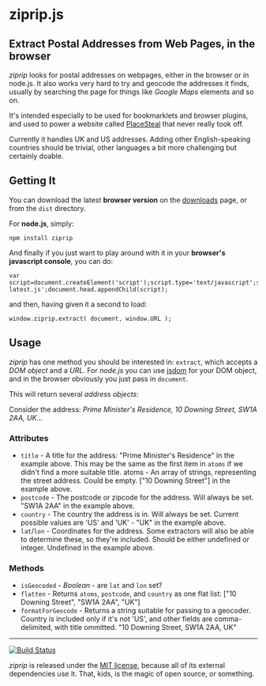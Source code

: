 # ziprip.js

## Extract Postal Addresses from Web Pages, in the browser

*ziprip* looks for postal addresses on webpages, either in the browser or in node.js. It also works very hard to try and geocode the addresses it finds, usually by searching the page for things like *Google Maps* elements and so on.

It's intended especially to be used for bookmarklets and browser plugins, and used to power a website called [PlaceSteal](http://www.placesteal.com/) that never really took off.

Currently it handles UK and US addresses. Adding other English-speaking countries should be trivial, other languages a bit more challenging but certainly doable.

## Getting It

You can download the latest **browser version** on the [downloads](https://github.com/sheriff/ziprip/downloads) page, or from the `dist` directory.

For **node.js**, simply:

    npm install ziprip

And finally if you just want to play around with it in your **browser's javascript console**, you can do:

    var script=document.createElement('script');script.type='text/javascript';script.src='http://cloud.github.com/downloads/sheriff/ziprip/ziprip-latest.js';document.head.appendChild(script);

and then, having given it a second to load:

    window.ziprip.extract( document, window.URL );

## Usage

*ziprip* has one method you should be interested in: `extract`, which accepts a *DOM object* and a *URL*. For *node.js* you can use [jsdom](https://github.com/tmpvar/jsdom/) for your DOM object, and in the browser obviously you just pass in `document`.

This will return several *address objects*:

Consider the address: *Prime Minister's Residence, 10 Downing Street, SW1A 2AA, UK*...

### Attributes

* `title` - A title for the address: "Prime Minister's Residence" in the example above. This may be the same as the first item in `atoms` if we didn't find a more suitable title.
atoms - An array of strings, representing the street address. Could be empty. ["10 Downing Street"] in the example above.
* `postcode` - The postcode or zipcode for the address. Will always be set. "SW1A 2AA" in the example above.
* `country` - The country the address is in. Will always be set. Current possible values are 'US' and 'UK' - "UK" in the example above.
* `lat`/`lon` - Coordinates for the address. Some extractors will also be able to determine these, so they're included. Should be either undefined or integer. Undefined in the example above.

### Methods

* `isGeocoded` - *Boolean* - are `lat` and `lon` set?
* `flatten` - Returns `atoms`, `postcode`, and `country` as one flat list: ["10 Downing Street", "SW1A 2AA", "UK"]
* `formatForGeocode` - Returns a string suitable for passing to a geocoder. Country is included only if it's not 'US', and other fields are comma-delimited, with title ommitted. "10 Downing Street, SW1A 2AA, UK"

****

[![Build Status](https://secure.travis-ci.org/sheriff/ziprip.png)](http://travis-ci.org/sheriff/ziprip)

*ziprip* is released under the [MIT license](https://github.com/sheriff/ziprip/blob/master/LICENSE.txt/), because all of its external dependencies use it. That, kids, is the magic of open source, or something.
